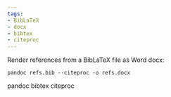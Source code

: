 ```yaml
---
tags:
- BibLaTeX
- docx
- bibtex
- citeproc
---
```


Render references from a BibLaTeX file as Word docx:

    pandoc refs.bib --citeproc -o refs.docx

pandoc bibtex citeproc
